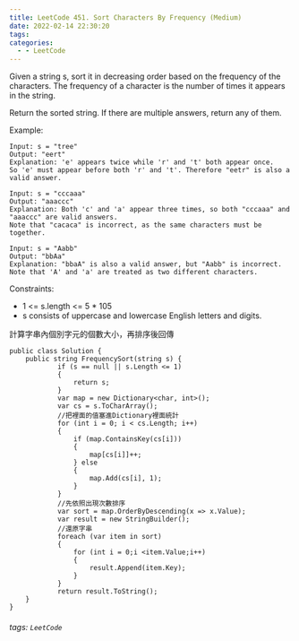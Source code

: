 ```yaml
---
title: LeetCode 451. Sort Characters By Frequency (Medium)
date: 2022-02-14 22:30:20
tags:
categories:
  - - LeetCode
---
```

Given a string s, sort it in decreasing order based on the frequency of the characters. The frequency of a character is the number of times it appears in the string.

Return the sorted string. If there are multiple answers, return any of them.

 Example:
 ```
 Input: s = "tree"
Output: "eert"
Explanation: 'e' appears twice while 'r' and 't' both appear once.
So 'e' must appear before both 'r' and 't'. Therefore "eetr" is also a valid answer.

Input: s = "cccaaa"
Output: "aaaccc"
Explanation: Both 'c' and 'a' appear three times, so both "cccaaa" and "aaaccc" are valid answers.
Note that "cacaca" is incorrect, as the same characters must be together.

Input: s = "Aabb"
Output: "bbAa"
Explanation: "bbaA" is also a valid answer, but "Aabb" is incorrect.
Note that 'A' and 'a' are treated as two different characters.
 ```
 <!--more-->
Constraints:
* 1 <= s.length <= 5 * 105
* s consists of uppercase and lowercase English letters and digits.

計算字串內個別字元的個數大小，再排序後回傳
```
public class Solution {
    public string FrequencySort(string s) {
            if (s == null || s.Length <= 1) 
            {
                return s;
            }
            var map = new Dictionary<char, int>();
            var cs = s.ToCharArray();
            //把裡面的值塞進Dictionary裡面統計
            for (int i = 0; i < cs.Length; i++)
            {
                if (map.ContainsKey(cs[i]))
                {
                    map[cs[i]]++;
                } else
                {
                    map.Add(cs[i], 1);
                }
            }
            //先依照出現次數排序
            var sort = map.OrderByDescending(x => x.Value);
            var result = new StringBuilder();
            //還原字串
            foreach (var item in sort)
            {
                for (int i = 0;i <item.Value;i++)
                {
                    result.Append(item.Key);
                }
            }
            return result.ToString();        
    }
}
```


###### tags: `LeetCode`
